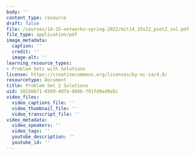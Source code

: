 ```yaml
---
body: ''
content_type: resource
draft: false
file: /courses/14-15-networks-spring-2022/mit14_15s22_pset2_sol.pdf
file_type: application/pdf
image_metadata:
  caption: ''
  credit: ''
  image-alt: ''
learning_resource_types:
- Problem Sets with Solutions
license: https://creativecommons.org/licenses/by-nc-sa/4.0/
resourcetype: Document
title: Problem Set 2 Solutions
uid: 10156671-6569-4d7e-866b-791fd9ad0a5c
video_files:
  video_captions_file: ''
  video_thumbnail_file: ''
  video_transcript_file: ''
video_metadata:
  video_speakers: ''
  video_tags: ''
  youtube_description: ''
  youtube_id: ''
---
```

